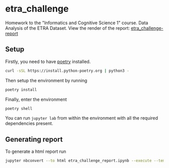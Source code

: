 # etra_challenge

Homework to the "Informatics and Cognitive Science 1" course. Data Analysis of the ETRA Dataset. 
View the render of the report: [etra_challenge-report](https://raw.githack.com/dbeinhauer/etra_challenge/main/etra_challenge_report.html)

## Setup

Firstly, you need to have [poetry](https://python-poetry.org/docs/) installed.
```sh
curl -sSL https://install.python-poetry.org | python3 -
```

Then setup the environment by running
```sh
poetry install
```

Finally, enter the environment
```sh
poetry shell
```

You can run ```jupyter lab``` from within the environment with all the required dependencies present.

## Generating report

To generate a html report run

```sh
jupyter nbconvert --to html etra_challenge_report.ipynb --execute --template pj
```
